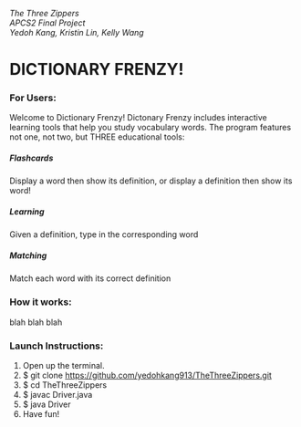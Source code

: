 *The Three Zippers*           
*APCS2 Final Project*           
*Yedoh Kang, Kristin Lin, Kelly Wang*          

# DICTIONARY FRENZY!

### For Users:
Welcome to Dictionary Frenzy! Dictonary Frenzy includes interactive learning tools that help you study vocabulary words. The program features not one, not two, but THREE educational tools: 
##### Flashcards 
Display a word then show its definition, or display a definition then show its word!
##### Learning
  Given a definition, type in the corresponding word
##### Matching 
  Match each word with its correct definition

### How it works:
blah blah blah

### Launch Instructions: 
1. Open up the terminal.
2. $ git clone https://github.com/yedohkang913/TheThreeZippers.git
3. $ cd TheThreeZippers
4. $ javac Driver.java
5. $ java Driver
6. Have fun!

